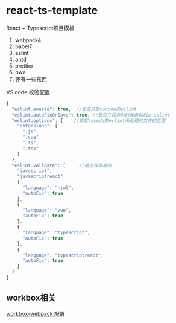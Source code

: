 # react-ts-template

React + Typescript项目模板

1. webpack4
2. babel7
3. eslint
4. antd
5. prettier
6. pwa
7. 还有一些东西

VS code 校验配置

```js
{
  "eslint.enable": true,  //是否开启vscode的eslint
  "eslint.autoFixOnSave": true, //是否在保存的时候自动fix eslint
  "eslint.options": {    //指定vscode的eslint所处理的文件的后缀
    "extensions": [
      ".js",
      ".vue",
      ".ts",
      ".tsx"
    ]
  },
  "eslint.validate": [     //确定校验准则
    "javascript",
    "javascriptreact",
    {
      "language": "html",
      "autoFix": true
    },
    {
      "language": "vue",
      "autoFix": true
    },
    {
      "language": "typescript",
      "autoFix": true
    },
    {
      "language": "typescriptreact",
      "autoFix": true
    }
  ]
}
```

## workbox相关

[workbox-webpack 配置](https://developers.google.com/web/tools/workbox/modules/workbox-webpack-plugin)
